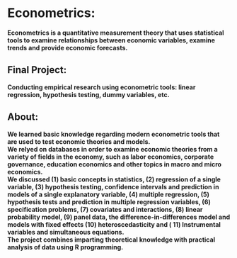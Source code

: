 # Econometrics:
<b>Econometrics is a quantitative measurement theory that uses statistical tools to examine relationships between economic variables, examine trends and provide economic forecasts.<b>

## Final Project:
Conducting empirical research using econometric tools: linear regression, hypothesis testing, dummy variables, etc.

## About:
We learned basic knowledge regarding modern econometric tools that are used to test economic theories and models.<br>
We relyed on databases in order to examine economic theories from a variety of fields in the economy, such as labor economics, corporate governance, education economics and other topics in macro and micro economics.<br>
We discussed (1) <b>basic concepts in statistics<b>, (2) <b>regression of a single variable<b>, (3) <b>hypothesis testing<b>, <b>confidence intervals<b> and <b>prediction in models of a single explanatory variable<b>, (4) <b>multiple regression<b>, (5) <b>hypothesis tests and prediction in multiple regression variables<b>, (6)<b> specification problems<b>, (7) <b>covariates and interactions<b>, (8) <b>linear probability model<b>, (9)<b> panel data<b>, <b>the difference-in-differences model and models with fixed effects <b>(10) <b>heteroscedasticity <b>and ( 11)<b> Instrumental variables and simultaneous equations.<b><br>
The project combines imparting theoretical knowledge with practical analysis of data using R programming.

